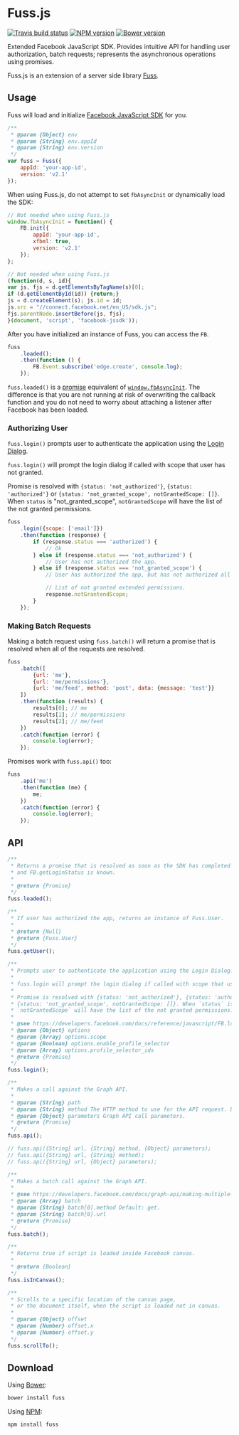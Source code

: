 <!--
This file has been generated using GitDown (https://github.com/gajus/gitdown).
Direct edits to this will be be overwritten. Look for GitDown markup file under ./.gitdown/ path.
-->
<h1 id="fuss-js">Fuss.js</h1>

[![Travis build status](http://img.shields.io/travis/gajus/fuss.js/master.svg?style=flat)](https://travis-ci.org/gajus/fuss.js)
[![NPM version](http://img.shields.io/npm/v/fuss.svg?style=flat)](https://www.npmjs.org/package/fuss)
[![Bower version](http://img.shields.io/bower/v/fuss.svg?style=flat)](http://bower.io/search/?q=fuss)

Extended Facebook JavaScript SDK. Provides intuitive API for handling user authorization, batch requests; represents the asynchronous operations using promises.

Fuss.js is an extension of a server side library [Fuss](https://github.com/gajus/fuss).

<h2 id="fuss-js-usage">Usage</h2>

Fuss will load and initialize [Facebook JavaScript SDK](https://developers.facebook.com/docs/javascript/quickstart/v2.2) for you. 

```js
/**
 * @param {Object} env
 * @param {String} env.appId
 * @param {String} env.version
 */
var fuss = Fuss({
    appId: 'your-app-id',
    version: 'v2.1'
});
```

When using Fuss.js, do not attempt to set `fbAsyncInit` or dynamically load the SDK:

```js
// Not needed when using Fuss.js
window.fbAsyncInit = function() {
    FB.init({
        appId: 'your-app-id',
        xfbml: true,
        version: 'v2.1'
    });
};

// Not needed when using Fuss.js
(function(d, s, id){
var js, fjs = d.getElementsByTagName(s)[0];
if (d.getElementById(id)) {return;}
js = d.createElement(s); js.id = id;
js.src = "//connect.facebook.net/en_US/sdk.js";
fjs.parentNode.insertBefore(js, fjs);
}(document, 'script', 'facebook-jssdk'));
```

After you have initialized an instance of Fuss, you can access the `FB`.

```js
fuss
    .loaded();
    .then(function () {
        FB.Event.subscribe('edge.create', console.log);
    });
```

`fuss.loaded()` is a [promise](https://developer.mozilla.org/en/docs/Web/JavaScript/Reference/Global_Objects/Promise) equivalent of [`window.fbAsyncInit`](https://developers.facebook.com/docs/javascript/quickstart/v2.2#advancedsetup). The difference is that you are not running at risk of overwriting the callback function and you do not need to worry about attaching a listener after Facebook has been loaded.

<h3 id="fuss-js-usage-authorizing-user">Authorizing User</h3>

`fuss.login()` prompts user to authenticate the application using the [Login Dialog](https://developers.facebook.com/docs/reference/dialogs/oauth/).

`fuss.login()` will prompt the login dialog if called with scope that user has not granted.

Promise is resolved with `{status: 'not_authorized'}`, `{status: 'authorized'}` or `{status: 'not_granted_scope', notGrantedScope: []}`. When `status` is "not_granted_scope", `notGrantedScope` will have the list of the not granted permissions.

```js
fuss
    .login({scope: ['email']})
    .then(function (response) {
        if (response.status === 'authorized') {
            // Ok
        } else if (response.status === 'not_authorized') {
            // User has not authorized the app.
        } else if (response.status === 'not_granted_scope') {
            // User has authorized the app, but has not authorized all of the scope.

            // List of not granted extended permissions.
            response.notGrantendScope;
        }
    });
```

<h3 id="fuss-js-usage-making-batch-requests">Making Batch Requests</h3>

Making a batch request using `fuss.batch()` will return a promise that is resolved when all of the requests are resolved.

```js
fuss
    .batch([
        {url: 'me'},
        {url: 'me/permissions'},
        {url: 'me/feed', method: 'post', data: {message: 'test'}}
    ])
    .then(function (results) {
        results[0]; // me
        results[1]; // me/permissions
        results[2]; // me/feed
    })
    .catch(function (error) {
        console.log(error);
    });
```

Promises work with `fuss.api()` too:

```js
fuss
    .api('me')
    .then(function (me) {
        me;
    })
    .catch(function (error) {
        console.log(error);
    });
```

<h2 id="fuss-js-api">API</h2>

```js
/**
 * Returns a promise that is resolved as soon as the SDK has completed loading
 * and FB.getLoginStatus is known.
 * 
 * @return {Promise}
 */
fuss.loaded();

/**
 * If user has authorized the app, returns an instance of Fuss.User.
 * 
 * @return {Null}
 * @return {Fuss.User}
 */
fuss.getUser();

/**
 * Prompts user to authenticate the application using the Login Dialog.
 *
 * fuss.login will prompt the login dialog if called with scope that user has not granted.
 *
 * Promise is resolved with {status: 'not_authorized'}, {status: 'authorized'} or
 * {status: 'not_granted_scope', notGrantedScope: []}. When `status` is "not_granted_scope",
 * `notGrantedScope` will have the list of the not granted permissions.
 * 
 * @see https://developers.facebook.com/docs/reference/javascript/FB.login/v2.2
 * @param {Object} options
 * @param {Array} options.scope
 * @param {Boolean} options.enable_profile_selector
 * @param {Array} options.profile_selector_ids
 * @return {Promise}
 */
fuss.login();

/**
 * Makes a call against the Graph API.
 * 
 * @param {String} path
 * @param {String} method The HTTP method to use for the API request. Default: get.
 * @param {Object} parameters Graph API call parameters.
 * @return {Promise}
 */
fuss.api();

// fuss.api({String} url, {String} method, {Object} parameters);
// fuss.api({String} url, {String} method);
// fuss.api({String} url, {Object} parameters);

/**
 * Makes a batch call against the Graph API.
 * 
 * @see https://developers.facebook.com/docs/graph-api/making-multiple-requests#multiple_methods
 * @param {Array} batch
 * @param {String} batch[0].method Default: get.
 * @param {String} batch[0].url
 * @return {Promise}
 */
fuss.batch();

/**
 * Returns true if script is loaded inside Facebook canvas.
 *
 * @return {Boolean}
 */
fuss.isInCanvas();

/**
 * Scrolls to a specific location of the canvas page,
 * or the document itself, when the script is loaded not in canvas.
 * 
 * @param {Object} offset
 * @param {Number} offset.x
 * @param {Number} offset.y
 */
fuss.scrollTo();
```

<h2 id="fuss-js-download">Download</h2>

Using [Bower](http://bower.io/):

```sh
bower install fuss
```

Using [NPM](https://www.npmjs.org/):

```sh
npm install fuss
```